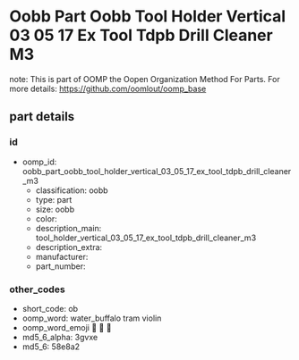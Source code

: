 # Oobb Part Oobb Tool Holder Vertical 03 05 17 Ex Tool Tdpb Drill Cleaner M3  

note: This is part of OOMP the Oopen Organization Method For Parts. For more details: https://github.com/oomlout/oomp_base

##  part details





### id
* oomp_id: oobb_part_oobb_tool_holder_vertical_03_05_17_ex_tool_tdpb_drill_cleaner_m3
  * classification: oobb
  * type: part
  * size: oobb
  * color: 
  * description_main: tool_holder_vertical_03_05_17_ex_tool_tdpb_drill_cleaner_m3
  * description_extra: 
  * manufacturer: 
  * part_number: 

### other_codes
* short_code: ob
* oomp_word: water_buffalo tram violin
* oomp_word_emoji :water_buffalo: :tram: :violin:
* md5_6_alpha: 3gvxe
* md5_6: 58e8a2